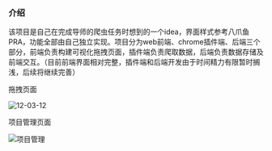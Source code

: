 ### 介绍

该项目是自己在完成导师的爬虫任务时想到的一个idea，界面样式参考八爪鱼PRA，功能全部由自己独立实现。项目分为web前端、chrome插件端、后端三个部分，前端负责构建可视化拖拽页面，插件端负责爬取数据，后端负责数据存储及前端交互。（目前前端界面相对完整，插件端和后端开发由于时间精力有限暂时搁浅，后续将继续完善）


拖拽页面

![12-03-12](https://picdl.sunbangyan.cn/2023/09/05/kdspsx.gif)



项目管理页面

![项目管理](https://picdm.sunbangyan.cn/2023/09/05/kee60h.png)

